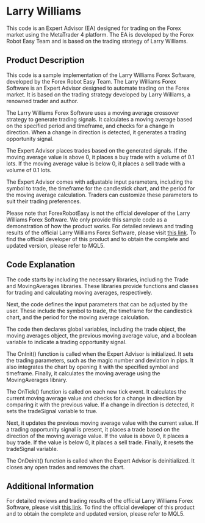 # Larry Williams

This code is an Expert Advisor (EA) designed for trading on the Forex market using the MetaTrader 4 platform. The EA is developed by the Forex Robot Easy Team and is based on the trading strategy of Larry Williams. 

## Product Description

This code is a sample implementation of the Larry Williams Forex Software, developed by the Forex Robot Easy Team. The Larry Williams Forex Software is an Expert Advisor designed to automate trading on the Forex market. It is based on the trading strategy developed by Larry Williams, a renowned trader and author.

The Larry Williams Forex Software uses a moving average crossover strategy to generate trading signals. It calculates a moving average based on the specified period and timeframe, and checks for a change in direction. When a change in direction is detected, it generates a trading opportunity signal.

The Expert Advisor places trades based on the generated signals. If the moving average value is above 0, it places a buy trade with a volume of 0.1 lots. If the moving average value is below 0, it places a sell trade with a volume of 0.1 lots.

The Expert Advisor comes with adjustable input parameters, including the symbol to trade, the timeframe for the candlestick chart, and the period for the moving average calculation. Traders can customize these parameters to suit their trading preferences.

Please note that ForexRobotEasy is not the official developer of the Larry Williams Forex Software. We only provide this sample code as a demonstration of how the product works. For detailed reviews and trading results of the official Larry Williams Forex Software, please visit [this link](https://forexroboteasy.com/forex-robot-review/larry-williams-forex-software-unbiased-review-real-results/). To find the official developer of this product and to obtain the complete and updated version, please refer to MQL5.

## Code Explanation

The code starts by including the necessary libraries, including the Trade and MovingAverages libraries. These libraries provide functions and classes for trading and calculating moving averages, respectively.

Next, the code defines the input parameters that can be adjusted by the user. These include the symbol to trade, the timeframe for the candlestick chart, and the period for the moving average calculation.

The code then declares global variables, including the trade object, the moving averages object, the previous moving average value, and a boolean variable to indicate a trading opportunity signal.

The OnInit() function is called when the Expert Advisor is initialized. It sets the trading parameters, such as the magic number and deviation in pips. It also integrates the chart by opening it with the specified symbol and timeframe. Finally, it calculates the moving average using the MovingAverages library.

The OnTick() function is called on each new tick event. It calculates the current moving average value and checks for a change in direction by comparing it with the previous value. If a change in direction is detected, it sets the tradeSignal variable to true.

Next, it updates the previous moving average value with the current value. If a trading opportunity signal is present, it places a trade based on the direction of the moving average value. If the value is above 0, it places a buy trade. If the value is below 0, it places a sell trade. Finally, it resets the tradeSignal variable.

The OnDeinit() function is called when the Expert Advisor is deinitialized. It closes any open trades and removes the chart.

## Additional Information

For detailed reviews and trading results of the official Larry Williams Forex Software, please visit [this link](https://forexroboteasy.com/forex-robot-review/larry-williams-forex-software-unbiased-review-real-results/). To find the official developer of this product and to obtain the complete and updated version, please refer to MQL5.
